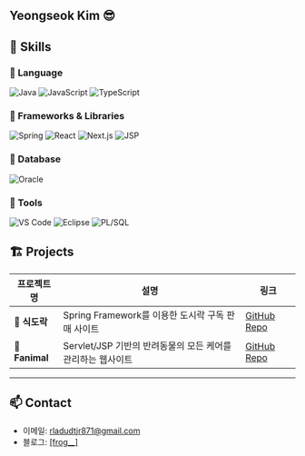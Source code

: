 ## Yeongseok Kim 😎

<!-- [![Solved.ac Profile](http://mazassumnida.wtf/api/v2/generate_badge?boj=rladudtjr871)](https://solved.ac/rladudtjr871/) -->


## 🧠 Skills

### 📌 Language  
![Java](https://img.shields.io/badge/Java-007396?style=for-the-badge&logo=openjdk&logoColor=white)
![JavaScript](https://img.shields.io/badge/JavaScript-F7DF1E?style=for-the-badge&logo=javascript&logoColor=black)
![TypeScript](https://img.shields.io/badge/TypeScript-3178C6?style=for-the-badge&logo=typescript&logoColor=white)

### 📌 Frameworks & Libraries  
![Spring](https://img.shields.io/badge/Spring-6DB33F?style=for-the-badge&logo=spring&logoColor=white)
![React](https://img.shields.io/badge/React-61DAFB?style=for-the-badge&logo=react&logoColor=black)
![Next.js](https://img.shields.io/badge/Next.js-000000?style=for-the-badge&logo=nextdotjs&logoColor=white)
![JSP](https://img.shields.io/badge/JSP-007396?style=for-the-badge&logo=java&logoColor=white)

### 📌 Database  
![Oracle](https://img.shields.io/badge/Oracle-F80000?style=for-the-badge&logo=oracle&logoColor=white)

### 📌 Tools  
![VS Code](https://img.shields.io/badge/VS%20Code-007ACC?style=for-the-badge&logo=visualstudiocode&logoColor=white)
![Eclipse](https://img.shields.io/badge/Eclipse-2C2255?style=for-the-badge&logo=eclipseide&logoColor=white)
![PL/SQL](https://img.shields.io/badge/PL%2FSQL-F80000?style=for-the-badge&logo=oracle&logoColor=white)


## 🏗️ Projects

| 프로젝트명 | 설명 | 링크 |
|------------|------|------|
| **🍱 식도락** | Spring Framework를 이용한 도시락 구독 판매 사이트 | [GitHub Repo](https://github.com/rladudtjr871/Sikdorock) |
| **🐶 Fanimal** | Servlet/JSP 기반의 반려동물의 모든 케어를 관리하는 웹사이트 | [GitHub Repo](https://github.com/rladudtjr871/Fanimal) |

---

## 📫 Contact

- 이메일: rladudtjr871@gmail.com
- 블로그: [[frog__]  ](https://velog.io/@frog__/posts)
<!--
**rladudtjr871/rladudtjr871** is a ✨ _special_ ✨ repository because its `README.md` (this file) appears on your GitHub profile.

Here are some ideas to get you started:

- 🔭 I’m currently working on ...
- 🌱 I’m currently learning ...
- 👯 I’m looking to collaborate on ...
- 🤔 I’m looking for help with ...
- 💬 Ask me about ...
- 📫 How to reach me: ...
- 😄 Pronouns: ...
- ⚡ Fun fact: ...
-->
